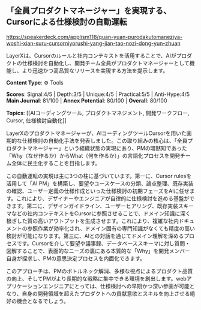 ## 「全員プロダクトマネージャー」を実現する、Cursorによる仕様検討の自動運転

https://speakerdeck.com/applism118/quan-yuan-purodakutomaneziya-woshi-xian-suru-cursorniyorushi-yang-jian-tao-nozi-dong-yun-zhuan

LayerXは、Cursorのルールと社内コンテキストを活用することで、AIがプロダクトの仕様検討を自動化し、開発チーム全員がプロダクトマネージャーとして機能し、より迅速かつ高品質なリリースを実現する方法を提示します。

**Content Type**: ⚙️ Tools

**Scores**: Signal:4/5 | Depth:3/5 | Unique:4/5 | Practical:5/5 | Anti-Hype:4/5
**Main Journal**: 81/100 | **Annex Potential**: 80/100 | **Overall**: 80/100

**Topics**: [[AIコーディングツール, プロダクトマネジメント, 開発ワークフロー, Cursor, 仕様検討自動化]]

LayerXのプロダクトマネージャーが、AIコーディングツールCursorを用いた画期的な仕様検討の自動化手法を発表しました。この取り組みの核心は、「全員プロダクトマネージャー」という組織状態の実現にあり、PMの暗黙知であった「Why（なぜ作るか）からWhat（何を作るか）」の言語化プロセスを開発チーム全体に民主化することを目指します。

この自動運転の実現は主に3つの柱に基づいています。第一に、Cursor rulesを活用して「AI PM」を構築し、要望やユースケースの分類、論点整理、既存実装の確認、ユーザー定義の仕様作成といった仕様検討の初期フェーズをAIに任せます。これにより、デザイナーやエンジニアが自律的に仕様検討を進める基盤ができます。第二に、デザインガイドライン、ユーザーヒアリング、既存実装スキーマなどの社内コンテキストをCursorに参照させることで、ドメイン知識に深く根ざした質の高いアウトプットを生成させます。これにより、複雑な社内ドキュメントの参照作業が効率化され、ドメイン固有の専門知識がなくても精度の高い検討が可能になります。第三に、AIとの対話を通じてドメイン理解を深めるプロセスです。Cursorを介して要望や議事録、データベーススキーマに対し質問・図解することで、表面的なニーズの裏にある本質的な「Why」を開発メンバー自身が探求し、PMの意思決定プロセスを内面化できます。

このアプローチは、PMのボトルネック解消、多様な視点によるプロダクト品質の向上、そしてPMがより長期的な戦略に集中できる環境を創出します。webアプリケーションエンジニアにとっては、仕様検討への早期かつ深い参画が可能となり、自身の開発領域を超えたプロダクトへの貢献意欲とスキルを向上させる絶好の機会となるでしょう。
